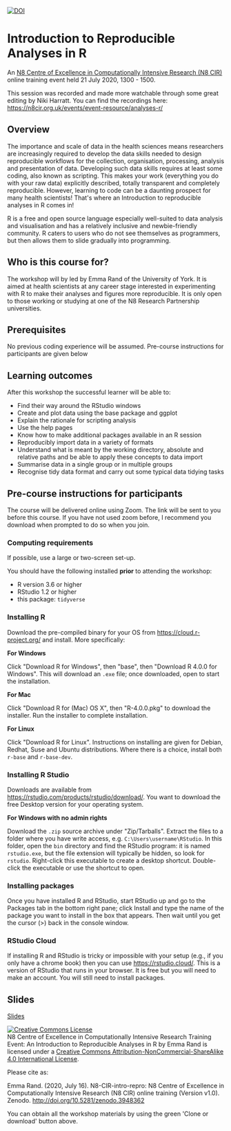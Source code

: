 [![DOI](https://zenodo.org/badge/DOI/10.5281/zenodo.3948362.svg)](https://doi.org/10.5281/zenodo.3948362)

# Introduction to Reproducible Analyses in R

An [N8 Centre of Excellence in Computationally Intensive Research (N8 CIR) ](https://n8cir.org.uk/) online training event held 21 July 2020, 1300 - 1500.

This session was recorded and made more watchable through some great editing by Niki Harratt. You can find the recordings here: https://n8cir.org.uk/events/event-resource/analyses-r/

## Overview

The importance and scale of data in the health sciences means researchers are increasingly required to develop the data skills needed to design reproducible workflows for the collection, organisation, processing, analysis and presentation of data. Developing such data skills requires at least some coding, also known as scripting. This makes your work (everything you do with your raw data) explicitly described, totally transparent and completely reproducible. However, learning to code can be a daunting prospect for many health scientists! That's where an Introduction to reproducible analyses in R comes in!

R is a free and open source language especially well-suited to data analysis and visualisation and has a relatively inclusive and newbie-friendly community. R caters to users who do not see themselves as programmers, but then allows them to slide gradually into programming.

## Who is this course for?

The workshop will by led by Emma Rand of the University of York. It is aimed at health scientists at any career stage interested in experimenting with R to make their analyses and figures more reproducible.
It is only open to those working or studying at one of the N8 Research Partnership universities.

## Prerequisites
No previous coding experience will be assumed. Pre-course instructions for participants are given below

## Learning outcomes

After this workshop the successful learner will be able to:

* Find their way around the RStudio windows
* Create and plot data using the base package and ggplot
* Explain the rationale for scripting analysis
* Use the help pages
* Know how to make additional packages available in an R session
* Reproducibly import data in a variety of formats
* Understand what is meant by the working directory, absolute and relative paths and be able to apply these concepts to data import
* Summarise data in a single group or in multiple groups
* Recognise tidy data format and carry out some typical data tidying tasks


## Pre-course instructions for participants

The course will be delivered online using Zoom. The link will be sent to you before this course. If you have not used zoom before, I recommend you download when prompted to do so when you join.

### Computing requirements

If possible, use a large or two-screen set-up.

You should have the following installed **prior** to attending the workshop:

- R version 3.6 or higher
- RStudio 1.2 or higher
- this package: `tidyverse`

### Installing R

Download the pre-compiled binary for your OS from https://cloud.r-project.org/ and install. More specifically:

**For Windows**

Click "Download R for Windows", then "base", then "Download R 4.0.0 for Windows". This will download an `.exe` file; once downloaded, open to start the installation. 

**For Mac**

Click "Download R for (Mac) OS X", then "R-4.0.0.pkg" to download the installer.
Run the installer to complete installation.

**For Linux**

Click "Download R for Linux". Instructions on installing are given for Debian, Redhat, Suse and Ubuntu distributions. Where there is a choice, install both `r-base` and `r-base-dev`.

### Installing R Studio

Downloads are available from https://rstudio.com/products/rstudio/download/. You want to download the free Desktop version for your operating system.

**For Windows with no admin rights**

Download the `.zip` source archive under "Zip/Tarballs". Extract the files to a folder where you have write access, e.g. `C:\Users\username\RStudio`. In this folder, open the `bin` directory and find the RStudio program: it is named `rstudio.exe`, but the file extension will typically be hidden, so look for `rstudio`. Right-click this executable to create a desktop shortcut. Double-click the executable or use the shortcut to open.

### Installing packages

Once you have installed R and RStudio, start RStudio up and go to the Packages tab in the bottom right pane; click Install and type the name of the package you want to install in the box that appears. Then wait until you get the cursor (>) back in the console window.

### RStudio Cloud
If installing R and RStudio is tricky or impossible with your setup (e.g., if you only have a chrome book) then you can use https://rstudio.cloud/. This is a version of RStudio that runs in your browser. It is free but you will need to make an account. You will still need to install packages.



## Slides

[Slides](https://3mmarand.github.io/N8-CIR-intro-repro/)



<a rel="license" href="http://creativecommons.org/licenses/by-nc-sa/4.0/"><img alt="Creative Commons License" style="border-width:0" src="https://i.creativecommons.org/l/by-nc-sa/4.0/88x31.png" /></a><br /><span xmlns:dct="http://purl.org/dc/terms/" property="dct:title">N8 Centre of Excellence in Computationally Intensive Research Training Event: An Introduction to Reproducible Analyses in R</span> by <span xmlns:cc="http://creativecommons.org/ns#" property="cc:attributionName">Emma Rand</span> is licensed under a <a rel="license" href="http://creativecommons.org/licenses/by-nc-sa/4.0/">Creative Commons Attribution-NonCommercial-ShareAlike 4.0 International License</a>.


Please cite as:

Emma Rand. (2020, July 16). N8-CIR-intro-repro: N8 Centre of Excellence in Computationally Intensive Research (N8 CIR) online training (Version v1.0). Zenodo. http://doi.org/10.5281/zenodo.3948362

You can obtain all the workshop materials by using the green 'Clone or download' button above.




